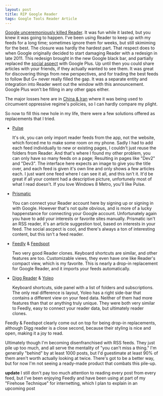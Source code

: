```yaml
---
layout: post
title: RIP Google Reader
tags: Google Tools Reader Article
---
```


[Google unceremoniously killed Reader](http://googleblog.blogspot.com/2013/03/a-second-spring-of-cleaning.html). 
It was fun while it lasted, but you knew it was going to happen. 
I've been using Reader to keep up with my feeds for a long time; sometimes ignore them for weeks, but still skimiming for the best. 
The closure was hardly the hardest part. 
That respect does to when Google originally decided to start damaging Reader with a redesign in late 2011. 
This redesign brought in the new Google black bar, and partially replaced the [social aspect](http://www.buzzfeed.com/robf4/googles-lost-social-network) with Google Plus. 
Up until then you could share articles with your friends, if they actually wanted to see them.
It was great for discovering things from new perspectives, and for trading the best feeds to follow But G+ never really filled the gap. 
It was a separate entity and integration into Reader went out the window with this announcement.
Google Plus won't be filling in any other gaps either.

The major losses here are in [China &amp; Iran](http://www.techdirt.com/articles/20130314/08462522321/unintended-consequences-google-reader-shutdown-losing-key-tool-to-get-around-censored-internet-iran-china.shtml)
where it was being used to circumvent oppressive regime's policies, so I can hardly compare my plight.

So now to fill this new hole in my life, there were a few solutions offered as replacements that I tried.

* [Pulse](http://pulse.me)

   It's ok, you can only import reader feeds from the app, not the website, which forced me to make some room on my phone. 
   Sadly I had to add each feed individually to new or existing pages, I couldn't just reuse the folders from Reader.
   And that's where I found my other problem, you can only have so many feeds on a page; Resulting in pages like "Dev2" and "Dev3".
   The interface here expects an image to give you the title over, and each feed is given it's own line and only shows a few articles each. 
   I just want one feed where I can see it all, and this isn't it. 
   It'd be great if all your content had a descriptive picture, unfortunely most of what I read doesn't.
   If you love Windows 8 Metro, you'll like Pulse.
* [Prismatic](http://getprismatic.com)

   You can connect your Reader account here by signing up or signing in with Google.
   However that's not quite obvious, and is more of a lucky happenstance for connecting your Google account.
   Unfortunately again you have to add your interests or favorite sites manually.
   Prismatic isn't an RSS reader, it's an article suggestion tool, based on interests in your feed. 
   The social ascpect is cool, and there's always a ton of interesting content, but this isn't a feed reader.
* [Feedly](http://www.feedly.com/) &amp; [Feedspot](http://www.feedspot.com)

   Two very good Reader clones. Keyboard shortcuts are similar, and other features are too.
   Customizable views, they even have one like Reader's compact view, which is my favorite.
   This is nearly a drop-in replacement for Google Reader, and it imports your feeds automatically.
* [Digg Reader](https://digg.com/reader/) &amp; [Yoleo](http://yoleoreader.com/)

   Keyboard shortcuts, side panel with a list of folders and subscriptions. The only real difference is layout, Yoleo has a right side-bar that contains a different view on your feed data.
   Neither of them had more features than that or anything truly unique. They were both very similar to Feedly, easy to connect your reader data, but ultimately reader clones.


Feedly &amp; Feedspot clearly come out on top for being drop-in replacements, 
although Digg reader is a close second, because their styling is nice and open, 
making it a joy to read. 

Ultimately though I'm becoming disenfranchised with RSS feeds.
They just pile up too much, and all serve the mentality of "you can't miss a thing." 
I'm generally "behind" by at least 1000 posts, but I'd guestimate at least 90% of them aren't worth actually looking at twice.
There's got to be a better way, but for now I'm not seeing a ready-made product that combats this pile-up.


**update** I still don't pay too much attention to reading every post from every 
feed, but I've been enjoying Feedly and have been using at part of my "Firehose 
Technique" for internetting, which I plan to explain in an upcoming post
